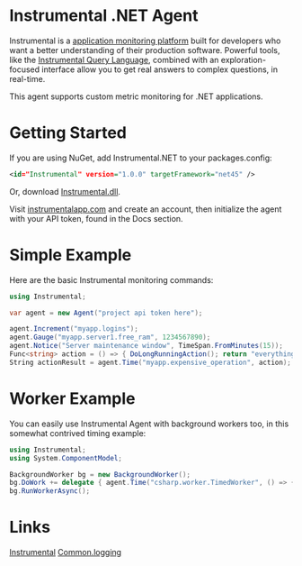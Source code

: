 Instrumental .NET Agent
================

Instrumental is a [application monitoring platform](https://instrumentalapp.com) built for developers who want a better understanding of their production software. Powerful tools, like the [Instrumental Query Language](https://instrumentalapp.com/docs/query-language), combined with an exploration-focused interface allow you to get real answers to complex questions, in real-time.

This agent supports custom metric monitoring for .NET applications.

Getting Started
===============

If you are using NuGet, add Instrumental.NET to your packages.config:

```xml
<id="Instrumental" version="1.0.0" targetFramework="net45" />
```

Or, download [Instrumental.dll](https://github.com/Instrumental/instrumental_agent-csharp/releases/latest).

Visit [instrumentalapp.com](https://instrumentalapp.com) and create an account, then initialize the agent with your API token, found in the Docs section.

Simple Example
==============

Here are the basic Instrumental monitoring commands:

```csharp
using Instrumental;

var agent = new Agent("project api token here");

agent.Increment("myapp.logins");
agent.Gauge("myapp.server1.free_ram", 1234567890);
agent.Notice("Server maintenance window", TimeSpan.FromMinutes(15));
Func<string> action = () => { DoLongRunningAction(); return "everything is fine"; };
String actionResult = agent.Time("myapp.expensive_operation", action);
```

Worker Example
==============

You can easily use Instrumental Agent with background workers too, in this somewhat contrived timing example:

```csharp
using Instrumental;
using System.ComponentModel;

BackgroundWorker bg = new BackgroundWorker();
bg.DoWork += delegate { agent.Time("csharp.worker.TimedWorker", () => { System.Threading.Thread.Sleep(500); return 0;} );
bg.RunWorkerAsync();
```

Links
=====

[Instrumental](http://instrumentalapp.com)
[Common.logging](http://netcommon.sourceforge.net/)
